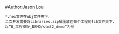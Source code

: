 #Author:Jason Lou

    *.hex文件在obj文件夹下，
    二次开发需要将Libraries.zip解压放在每个工程的lib文件夹下，
    以“0_工程模板_DEMO/stm32_demo”为例